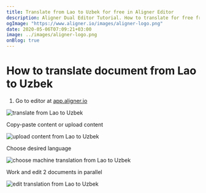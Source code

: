 ```yaml
---
title: Translate from Lao to Uzbek for free in Aligner Editor
description: Aligner Dual Editor Tutorial. How to translate for free from Lao to Uzbek. Aligner is multilingual document management platform. 
ogImage: "https://www.aligner.io/images/aligner-logo.png"
date: 2020-05-06T07:09:21+03:00
image: ../images/aligner-logo.png
onBlog: true
---
```


# How to translate document from Lao to Uzbek

1. Go to editor at [app.aligner.io](https://app.aligner.io "Aligner App web page")

![translate from Lao to Uzbek](../aligner-blank-editor.png "translate from Lao to Uzbek")

Copy-paste content or upload content

![upload content from Lao to Uzbek](../aligner-uploaded-document.png "upload content from Lao to Uzbek")

Choose desired language

![choose machine translation from Lao to Uzbek](../aligner-language-dropdown.png "choose machine translation from Lao to Uzbek")

Work and edit 2 documents in parallel

![edit translation from Lao to Uzbek](../aligner-double-sitded-editor.png "edit translation from Lao to Uzbek")

